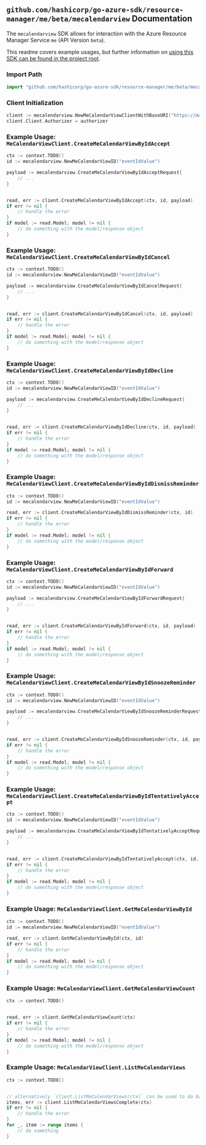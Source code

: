 
## `github.com/hashicorp/go-azure-sdk/resource-manager/me/beta/mecalendarview` Documentation

The `mecalendarview` SDK allows for interaction with the Azure Resource Manager Service `me` (API Version `beta`).

This readme covers example usages, but further information on [using this SDK can be found in the project root](https://github.com/hashicorp/go-azure-sdk/tree/main/docs).

### Import Path

```go
import "github.com/hashicorp/go-azure-sdk/resource-manager/me/beta/mecalendarview"
```


### Client Initialization

```go
client := mecalendarview.NewMeCalendarViewClientWithBaseURI("https://management.azure.com")
client.Client.Authorizer = authorizer
```


### Example Usage: `MeCalendarViewClient.CreateMeCalendarViewByIdAccept`

```go
ctx := context.TODO()
id := mecalendarview.NewMeCalendarViewID("eventIdValue")

payload := mecalendarview.CreateMeCalendarViewByIdAcceptRequest{
	// ...
}


read, err := client.CreateMeCalendarViewByIdAccept(ctx, id, payload)
if err != nil {
	// handle the error
}
if model := read.Model; model != nil {
	// do something with the model/response object
}
```


### Example Usage: `MeCalendarViewClient.CreateMeCalendarViewByIdCancel`

```go
ctx := context.TODO()
id := mecalendarview.NewMeCalendarViewID("eventIdValue")

payload := mecalendarview.CreateMeCalendarViewByIdCancelRequest{
	// ...
}


read, err := client.CreateMeCalendarViewByIdCancel(ctx, id, payload)
if err != nil {
	// handle the error
}
if model := read.Model; model != nil {
	// do something with the model/response object
}
```


### Example Usage: `MeCalendarViewClient.CreateMeCalendarViewByIdDecline`

```go
ctx := context.TODO()
id := mecalendarview.NewMeCalendarViewID("eventIdValue")

payload := mecalendarview.CreateMeCalendarViewByIdDeclineRequest{
	// ...
}


read, err := client.CreateMeCalendarViewByIdDecline(ctx, id, payload)
if err != nil {
	// handle the error
}
if model := read.Model; model != nil {
	// do something with the model/response object
}
```


### Example Usage: `MeCalendarViewClient.CreateMeCalendarViewByIdDismissReminder`

```go
ctx := context.TODO()
id := mecalendarview.NewMeCalendarViewID("eventIdValue")

read, err := client.CreateMeCalendarViewByIdDismissReminder(ctx, id)
if err != nil {
	// handle the error
}
if model := read.Model; model != nil {
	// do something with the model/response object
}
```


### Example Usage: `MeCalendarViewClient.CreateMeCalendarViewByIdForward`

```go
ctx := context.TODO()
id := mecalendarview.NewMeCalendarViewID("eventIdValue")

payload := mecalendarview.CreateMeCalendarViewByIdForwardRequest{
	// ...
}


read, err := client.CreateMeCalendarViewByIdForward(ctx, id, payload)
if err != nil {
	// handle the error
}
if model := read.Model; model != nil {
	// do something with the model/response object
}
```


### Example Usage: `MeCalendarViewClient.CreateMeCalendarViewByIdSnoozeReminder`

```go
ctx := context.TODO()
id := mecalendarview.NewMeCalendarViewID("eventIdValue")

payload := mecalendarview.CreateMeCalendarViewByIdSnoozeReminderRequest{
	// ...
}


read, err := client.CreateMeCalendarViewByIdSnoozeReminder(ctx, id, payload)
if err != nil {
	// handle the error
}
if model := read.Model; model != nil {
	// do something with the model/response object
}
```


### Example Usage: `MeCalendarViewClient.CreateMeCalendarViewByIdTentativelyAccept`

```go
ctx := context.TODO()
id := mecalendarview.NewMeCalendarViewID("eventIdValue")

payload := mecalendarview.CreateMeCalendarViewByIdTentativelyAcceptRequest{
	// ...
}


read, err := client.CreateMeCalendarViewByIdTentativelyAccept(ctx, id, payload)
if err != nil {
	// handle the error
}
if model := read.Model; model != nil {
	// do something with the model/response object
}
```


### Example Usage: `MeCalendarViewClient.GetMeCalendarViewById`

```go
ctx := context.TODO()
id := mecalendarview.NewMeCalendarViewID("eventIdValue")

read, err := client.GetMeCalendarViewById(ctx, id)
if err != nil {
	// handle the error
}
if model := read.Model; model != nil {
	// do something with the model/response object
}
```


### Example Usage: `MeCalendarViewClient.GetMeCalendarViewCount`

```go
ctx := context.TODO()


read, err := client.GetMeCalendarViewCount(ctx)
if err != nil {
	// handle the error
}
if model := read.Model; model != nil {
	// do something with the model/response object
}
```


### Example Usage: `MeCalendarViewClient.ListMeCalendarViews`

```go
ctx := context.TODO()


// alternatively `client.ListMeCalendarViews(ctx)` can be used to do batched pagination
items, err := client.ListMeCalendarViewsComplete(ctx)
if err != nil {
	// handle the error
}
for _, item := range items {
	// do something
}
```
